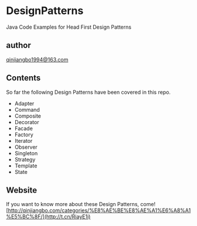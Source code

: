 # DesignPatterns
Java Code Examples for Head First Design Patterns
## author
qinjiangbo1994@163.com

## Contents
So far the following Design Patterns have been covered in this repo.

- Adapter
- Command
- Composite
- Decorator
- Facade
- Factory
- Iterator
- Observer
- Singleton
- Strategy
- Template
- State

## Website
If you want to know more about these Design Patterns, come!
[http://qinjiangbo.com/categories/%E8%AE%BE%E8%AE%A1%E6%A8%A1%E5%BC%8F/](http://t.cn/RiayE1i)

